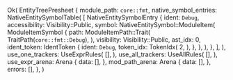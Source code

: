 Ok(
    EntityTreePresheet {
        module_path: `core::fmt`,
        native_symbol_entries: NativeEntitySymbolTable(
            [
                NativeEntitySymbolEntry {
                    ident: `Debug`,
                    accessibility: Visibility::Public,
                    symbol: NativeEntitySymbol::ModuleItem(
                        ModuleItemSymbol {
                            path: ModuleItemPath::Trait(
                                TraitPath(`core::fmt::Debug`),
                            ),
                            visibility: Visibility::Public,
                            ast_idx: 0,
                            ident_token: IdentToken {
                                ident: `Debug`,
                                token_idx: TokenIdx(
                                    2,
                                ),
                            },
                        },
                    ),
                },
            ],
        ),
        use_one_trackers: UseExprRules(
            [],
        ),
        use_all_trackers: UseAllRules(
            [],
        ),
        use_expr_arena: Arena {
            data: [],
        },
        mod_path_arena: Arena {
            data: [],
        },
        errors: [],
    },
)